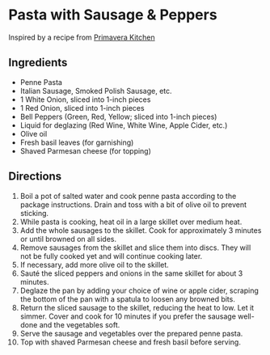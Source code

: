 # Pasta with Sausage & Peppers

Inspired by a recipe from [Primavera Kitchen](https://www.primaverakitchen.com/italian-sausage-onions-and-peppers-skillet/)

## Ingredients

- Penne Pasta
- Italian Sausage, Smoked Polish Sausage, etc.
- 1 White Onion, sliced into 1-inch pieces
- 1 Red Onion, sliced into 1-inch pieces
- Bell Peppers (Green, Red, Yellow; sliced into 1-inch pieces)
- Liquid for deglazing (Red Wine, White Wine, Apple Cider, etc.)
- Olive oil
- Fresh basil leaves (for garnishing)
- Shaved Parmesan cheese (for topping)

## Directions

1. Boil a pot of salted water and cook penne pasta according to the package instructions. Drain and toss with a bit of olive oil to prevent sticking.
2. While pasta is cooking, heat oil in a large skillet over medium heat.
3. Add the whole sausages to the skillet. Cook for approximately 3 minutes or until browned on all sides.
4. Remove sausages from the skillet and slice them into discs. They will not be fully cooked yet and will continue cooking later.
5. If necessary, add more olive oil to the skillet.
6. Sauté the sliced peppers and onions in the same skillet for about 3 minutes.
7. Deglaze the pan by adding your choice of wine or apple cider, scraping the bottom of the pan with a spatula to loosen any browned bits.
8. Return the sliced sausage to the skillet, reducing the heat to low. Let it simmer. Cover and cook for 10 minutes if you prefer the sausage well-done and the vegetables soft.
9. Serve the sausage and vegetables over the prepared penne pasta.
10. Top with shaved Parmesan cheese and fresh basil before serving.